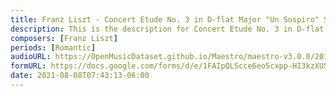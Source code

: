 ```yaml
---
title: Franz Liszt - Concert Etude No. 3 in D-flat Major "Un Sospiro" S. 144, 3 (1)
description: This is the description for Concert Etude No. 3 in D-flat Major "Un Sospiro" S. 144, 3 by Franz Liszt
composers: [Franz Liszt]
periods: [Romantic]
audioURL: https://OpenMusicDataset.github.io/Maestro/maestro-v3.0.0/2011/MIDI-Unprocessed_04_R3_2011_MID--AUDIO_R3-D2_03_Track03_wav.midi
formURL: https://docs.google.com/forms/d/e/1FAIpQLScce6eo5cxpp-HI3kzXUSbGnmNS3GbBUFsvvNSY8IhjetnCPg/viewform
date: 2021-08-08T07:43:13-06:00
---
```


